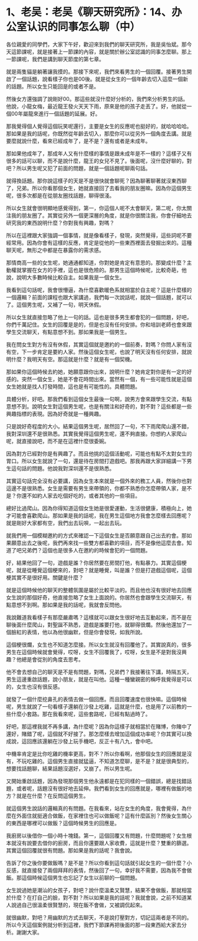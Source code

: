 # 1、老吴：老吴《聊天研究所》：14、办公室认识的同事怎么聊（中）

各位親愛的同學們，大家下午好，歡迎來到我們的聊天研究所，我是吳怡斌。那今天這節課呢，就是接著上一節課的內容，就是關於辦公室認識的同事怎麼聊。那上一節課呢，我們是講到聊天節度的第七章。

就是兩隻貓是躺著讓我摸的。那接下來呢，我們來看男生的一個回覆。接著男生開啟了一個話題，說看樣子你也是00後。就是從女生的一個年齡去切入這麼一個新的話題。所以女生只能回是的或者不是。

然後女方還強調了說剛好00。那這些就沒什麼好分析的，我們來分析男生的話。他說，小龍女梅，最近龍王發火天天下雨，原來是他的孩子走丟了。好，他就從一個00年屬龍來進行一個話題的延展。好。

那我覺得個人覺得這個玩笑呢還行，主要是女生的反應呢也挺好的，就哈哈哈哈。那如果是我的話呢，你既然從年齡去切入，那麼你可以從另外一個角度去講。就是要麼就說什麼，看來已經成年了，是不是？還有或者是未成年。

那如果他成年了，那成年人又有什麼樣的事情是跟未成年是不一樣的？這樣子又有很多的話可以聊，而不是說什麼，龍王的女兒不見了。後面呢，沒什麼好聊的，對吧？所以男生呢又犯了前面的問題，就是一個話題呢聊兩句話。

就得換話題。那你說這樣子的天是不是很快就會聊死？因為聊著聊著就沒東西聊了，兄弟。所以你看那個女生，她就直接回了去看我的朋友圈嘛。因為你這個男生呢，很多次都是在從朋友圈找話題，聊得很淺。

所以女生就會很明顯地感覺得到，第一，你這個人呢不太會聊天，第二呢，你太關注我的朋友圈了。其實從另外一個更深層的角度，就是你很關注我，你會仔細地去研究我的東西說明什麼？你對我有興趣，對嗎？

所以在這裡跟大家強調一個事情，就是像看樣子，發現，突然覺得，這些詞呢不要經常用。因為你會有這樣的反應，肯定是從他的一些東西裡面去發掘出來的。這種聊天呢，無形之中都是在暴露你的需求感。

那情商高一些的女生呢，她通通都知道，你對她是肯定有意思的。那變成什麼？主動權就掌握在女方的手裡，這也是很危險的。那男生這個時候呢，比較奇葩，他說，說明大多數時候比較自主。如果我是一個女生。

我看到這句話呢，我會很懵逼，為什麼喜歡暖色系就相當於自主呢？這是什麼樣的一個邏輯？前面的課程也跟大家講過，我們每一次說話呢，就說一個話題，就可以了。這個男生呢，又補了一句，明天休假。

所以女生就直接忽略了他上一句的話。這也是很多男生都會犯的一個問題，好吧，你們千萬記住。女生的回覆是是的，但是也沒有任何安排。你和培訓老師也會來跟學生交流聊天，有點意想不到。那如果我是一個男生。

我在問女生對方有沒有休假，其實這個就是邀約的一個前奏，對嗎？你問人家有沒有空，下一步肯定是要約人家。然後這個女生呢，也說了明天沒有任何安排，就說明什麼？我明天有空。那這就是什麼？就是有一個契機。

那如果你這個時候去約她，她願意跟你出來，說明什麼？她肯定對你是有一定的好感的。突然一個女生，她是不會花時間出來。當然有一個，有一些可能性就是這個女生她就是找人打發時間，這也是有可能性的。具體問題。

具體分析，好吧。那我們看到這個女生最後一句啊，說男方會來跟學生交流，有點意想不到。說明女生對這個男生呢，也是有關注和好奇的，對不對？這些都是一些興趣指標的表現。因為好奇就是一種興趣。

只是說好奇程度的大小。結果這個男生呢，居然回了一句，不下雨爬爬山還不錯，我對深圳還不是很熟悉。其實我覺得這個男生呢，還不夠直接。你想約人家爬山呢，就直接說吧，而不是在這裡什麼很委婉。

因為對方已經對你是有興趣了。而且他挑的這個活動呢，可能也有點不太對女生的胃口。所以女生就說了一句，還是待在房間打遊戲吧。那我再跟大家詳細講一下男生這句話的問題。他說我對深圳還不是很熟悉。

其實這句話完全沒有必要講，因為女生本來就是一個外來的務工人員，然後你也對這邊不是很熟悉。女生是需要有男生來帶領的，你都不熟悉你怎麼帶領人家，是不是？你還不如約人家去吃個好吃的，或者其他的一些項目。

總好比過爬山。因為你得知道這個女生她是很愛運動，生活很健康，積極向上，她才可能會喜歡爬山。那如果是我的話呢，我在男生這個地方我會怎麼樣去回應呢？就是剛好大家都有空，我們出去玩唄，一起出去玩。

就我們用一個模糊邀約的方式來確認一下這個女生是否願意跟自己出去約會。那如果願意出去之後呢，我們再來找一些雙方都喜歡的項目，而不是像他這麼去會。知道了吧兄弟們？這個也是很多人在邀約的時候會犯的一個問題。

好，結果他回了一句，遊戲是誰？你居然要在房間打他，有點暴力。其實這個梗呢，就是從睡覺這個梗來的，對吧？就是睡覺，叫是誰？但是打遊戲這個呢，這個梗其實不是很好用。關鍵是什麼？

就是這個時候他的聊天的整體氛圍是屬於比較平淡的。而且他也沒有很好地去回應女生說的那個好奇，他直接忽略了女生上面說的。你居然也會跟學生交流聊天，有點意想不到啊。那如果是我的話呢，我就會反問他。

我說難道我看樣子有那麼嚴肅嗎？這樣就可以跟女生很好地去互動起來，而不是在聊後面什麼爬山，對聖誕不熟悉，遊戲是誰要打他，就聊得很爛。然後他還加了一個臉紅的表情，他以為他很幽默，但是你會發現，如我所說。

這個梗很爛，女生也不知道怎麼接。所以女生就沒有回覆他了。其實說真的，很多男生在這個時候就會覺得，哎呀，女生不回覆我了，哎呀，女生是不是對我沒興趣？他總是會從別的角度去思考。

他不會去想自己的聊天是不是有問題，對嗎，兄弟們？我接著往下講，時隔五天，男生這邊重啟話題，說小朋友，就是在叫他。這種一種蠻親密的稱呼我覺得是可以的，女生也沒有很反感。

就發了一個什麼挖鼻孔的表情去做一個回應。而且回覆速度也很快嘛。這個時候呢，男生就說了一句看樣子還躺在沙發上吃雞，這就是什麼，也是用了以前教的一些什麼小套路。那在我看來呢，這些套路呢，已經有點過時了。

好吧，那這裡我就不再多講，為什麼呢？因為你這樣子就相當於在賭博，你賭中了還好，賭錯了呢，這個就不好接了。那怎麼樣去增加這個成功率呢？你其實可以換成說，這回應該還躺在沙發上玩手機吧，反正十有八九，會中吧。

中機率肯定是比你吃雞的機率更高，對不？所以你看啊，他那個女生的回應就是沒有，不玩吃雞的。這個男生直接就猛逼，不知道怎麼聊，是不是？就是很典型的，想要找話題聊，結果話題沒選好，又崩了。所以男生呢。

又開始重啟話題，因為發現那個男生他永遠都是在犯同樣的一個錯誤，總是找錯話題，或者呢，話題沒有很好地去延伸。我們看到女生的回應就是，哪裡有做飯的地方？就是在什麼？在反問這個男生。

就這個男生說話的邏輯真的有問題。在我看來，站在女生的角度，我會覺得，為什麼在外面住就挺適合做飯，在家裡住也可以做飯呢？這有什麼區別？然後女生關心的東西是哪裡可以做飯？這個時候男生的回應是。

我廚房以後借你一個小時十塊錢。第一，這個回覆又有問題，什麼問題呢？女生根本就沒有說要去借你的廚房，而且你還要跟人家收費，這就是什麼？雙重的篩選。其實這個回覆就很有問題。那如果是我的話呢？我會說。

告訴了你之後你要做飯嗎？是不是？所以你看到這句話就引起女生的一個什麼？小反感，就直接發了兩個拜拜的表情，然後回了一句，幸好我不需要，因為我不會做飯。那這個時候這個男生也忘記了女生以前聊的一個問題。

女生說過她是潮汕的女孩子，對吧？說什麼溫柔又賢慧，結果不會做飯，那就相當於什麼？在打自己的臉，對不對？所以如果是我的話呢？我就會說，之前不知道某人說過自己很溫柔很賢慧的，現在飯不會做，又被調侃起來。

就很幽默，對吧？用幽默的方式去聊天，不是說打壓對方，切記這兩者是不同的。所以今天這個案例就分析到這裡，我們下節課再把後面的那一段東西給大家去分析。謝謝大家。

